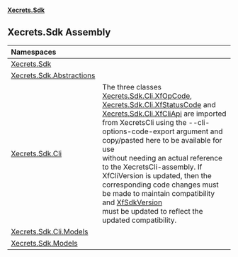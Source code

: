 #### [Xecrets.Sdk](index.md 'index')

## Xecrets.Sdk Assembly

| Namespaces | |
| :--- | :--- |
| [Xecrets.Sdk](Xecrets.Sdk.md 'Xecrets.Sdk') | |
| [Xecrets.Sdk.Abstractions](Xecrets.Sdk.Abstractions.md 'Xecrets.Sdk.Abstractions') | |
| [Xecrets.Sdk.Cli](Xecrets.Sdk.Cli.md 'Xecrets.Sdk.Cli') | The three classes [Xecrets.Sdk.Cli.XfOpCode](https://docs.microsoft.com/en-us/dotnet/api/Xecrets.Sdk.Cli.XfOpCode 'Xecrets.Sdk.Cli.XfOpCode'), [Xecrets.Sdk.Cli.XfStatusCode](https://docs.microsoft.com/en-us/dotnet/api/Xecrets.Sdk.Cli.XfStatusCode 'Xecrets.Sdk.Cli.XfStatusCode') and [Xecrets.Sdk.Cli.XfCliApi](https://docs.microsoft.com/en-us/dotnet/api/Xecrets.Sdk.Cli.XfCliApi 'Xecrets.Sdk.Cli.XfCliApi') are imported<br/>from XecretsCli using the --cli-options-code-export argument and copy/pasted here to be available for use<br/>without needing an actual reference to the XecretsCli-assembly. If XfCliVersion is updated, then the<br/>corresponding code changes must be made to maintain compatibility and [XfSdkVersion](Xecrets.Sdk.XfSdkVersion.md 'Xecrets.Sdk.XfSdkVersion')<br/>must be updated to reflect the updated compatibility. |
| [Xecrets.Sdk.Cli.Models](Xecrets.Sdk.Cli.Models.md 'Xecrets.Sdk.Cli.Models') | |
| [Xecrets.Sdk.Models](Xecrets.Sdk.Models.md 'Xecrets.Sdk.Models') | |
